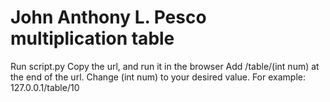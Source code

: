 # John Anthony L. Pesco multiplication table

Run script.py
Copy the url, and run it in the browser
Add /table/(int num) at the end of the url. Change (int num) to your desired value. For example: 127.0.0.1/table/10
